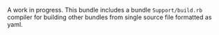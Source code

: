 A work in progress. This bundle includes a bundle `Support/build.rb` compiler for building other bundles from single source file formatted as yaml.